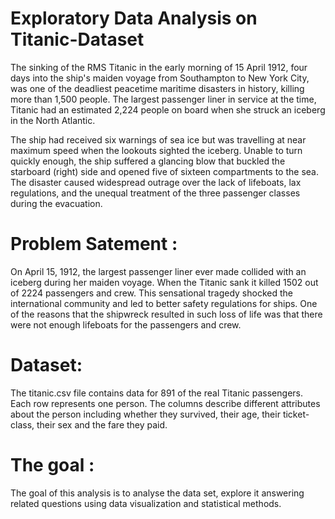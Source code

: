# Exploratory Data Analysis on Titanic-Dataset

The sinking of the RMS Titanic in the early morning of 15 April 1912, four days into the ship's maiden voyage from Southampton to New York City, was one of the deadliest peacetime maritime disasters in history, killing more than 1,500 people.
The largest passenger liner in service at the time, Titanic had an estimated 2,224 people on board when she struck an iceberg in the North Atlantic.

The ship had received six warnings of sea ice but was travelling at near maximum speed when the lookouts sighted the iceberg.
Unable to turn quickly enough, the ship suffered a glancing blow that buckled the starboard (right) side and opened five of sixteen compartments to the sea.
The disaster caused widespread outrage over the lack of lifeboats, lax regulations, and the unequal treatment of the three passenger classes during the evacuation.

# Problem Satement :
On April 15, 1912, the largest passenger liner ever made collided with an iceberg during her maiden voyage.
When the Titanic sank it killed 1502 out of 2224 passengers and crew.
This sensational tragedy shocked the international community and led to better safety regulations for ships.
One of the reasons that the shipwreck resulted in such loss of life was that there were not enough lifeboats for the passengers and crew.

# Dataset:
The titanic.csv file contains data for 891 of the real Titanic passengers.
Each row represents one person.
The columns describe different attributes about the person including whether they survived, their age, their ticket-class, their sex and the fare they paid.

# The goal :
The goal of this analysis is to analyse the data set, explore it answering related questions using data visualization and statistical methods.
